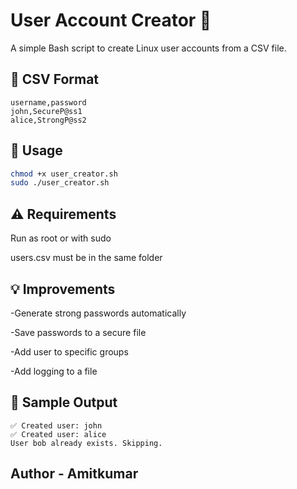# User Account Creator 👤

A simple Bash script to create Linux user accounts from a CSV file.

## 📁 CSV Format

```csv
username,password
john,SecureP@ss1
alice,StrongP@ss2
```

## 🚀 Usage

```bash
chmod +x user_creator.sh
sudo ./user_creator.sh
```

## ⚠️ Requirements

Run as root or with sudo

users.csv must be in the same folder

## 💡 Improvements
 
-Generate strong passwords automatically

-Save passwords to a secure file

-Add user to specific groups

-Add logging to a file

## 📂 Sample Output
```
✅ Created user: john
✅ Created user: alice
User bob already exists. Skipping.
```

## Author - Amitkumar